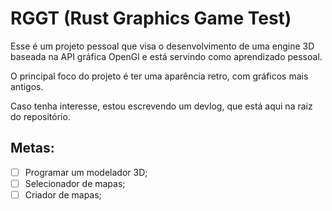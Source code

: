 # RGGT (Rust Graphics Game Test)

   Esse é um projeto pessoal que visa o desenvolvimento de uma engine 3D baseada na API gráfica OpenGl e está servindo como aprendizado pessoal.

   O principal foco do projeto é ter uma aparência retro, com gráficos mais antigos.

   Caso tenha interesse, estou escrevendo um devlog, que está aqui na raiz do repositório.

## Metas:

- [ ] Programar um modelador 3D;
- [ ] Selecionador de mapas;
- [ ] Criador de mapas;
